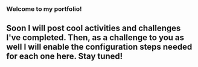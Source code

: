 ### Welcome to my portfolio!

## Soon I will post cool activities and challenges I've completed. Then, as a challenge to you as well I will enable the configuration steps needed for each one here. Stay tuned!